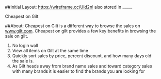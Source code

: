 ##Initial Layout:
https://wireframe.cc/Uld2nl also stored in _____

Cheapest on Gilt

##About:
Cheapest on Gilt is a different way to browse the sales on www.gilt.com. Cheapest on gilt provides a few key benefits in browsing the sale on gilt.

1. No login wall
2. View all items on Gilt at the same time
3. Quickly sort sales by price, percent discount, and how many days old the sale is.
4. As Gilt heads away from brand name sales and toward category sales with many brands it is easier to find the brands you are looking for

